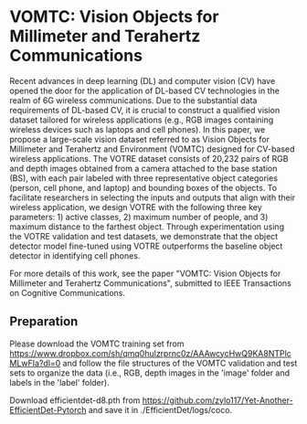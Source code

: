 # VOMTC: Vision Objects for Millimeter and Terahertz Communications

Recent advances in deep learning (DL) and computer vision (CV) have opened the door for the application of DL-based CV technologies in the realm of 6G wireless communications.
Due to the substantial data requirements of DL-based CV, it is crucial to construct a qualified vision dataset tailored for wireless applications (e.g.,  RGB images containing wireless devices such as laptops and cell phones).
In this paper, we propose a large-scale vision dataset referred to as Vision Objects for Millimeter and Terahertz and Environment (VOMTC) designed for CV-based wireless applications.
The VOTRE dataset consists of 20,232 pairs of RGB and depth images obtained from a camera attached to the base station (BS), with each pair labeled with three representative object categories (person, cell phone, and laptop) and bounding boxes of the objects.
To facilitate researchers in selecting the inputs and outputs that align with their wireless application, we design VOTRE with the following three key parameters: 1) active classes, 2) maximum number of people, and 3) maximum distance to the farthest object.
Through experimentation using the VOTRE validation and test datasets, we demonstrate that the object detector model fine-tuned using VOTRE outperforms the baseline object detector in identifying cell phones.

For more details of this work, see the paper "VOMTC: Vision Objects for Millimeter and Terahertz Communications", submitted to IEEE Transactions on Cognitive Communications.

## Preparation

Please download the VOMTC training set from https://www.dropbox.com/sh/qmq0hulzrprnc0z/AAAwcycHwQ9KA8NTPlcMLwFIa?dl=0 and follow the file structures of the VOMTC validation and test sets to organize the data (i.e., RGB, depth images in the 'image' folder and labels in the 'label' folder). 

Download efficientdet-d8.pth from https://github.com/zylo117/Yet-Another-EfficientDet-Pytorch and save it in ./EfficientDet/logs/coco.

